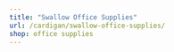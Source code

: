 ```yaml
---
title: "Swallow Office Supplies"
url: /cardigan/swallow-office-supplies/
shop: office supplies
---
```

